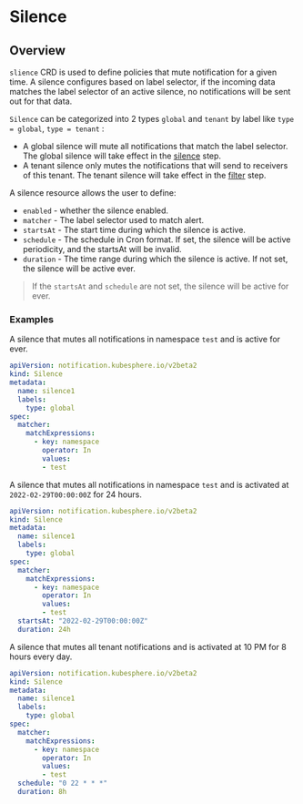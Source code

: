 # Silence

## Overview

`slience` CRD is used to define policies that mute notification for a given time. A silence configures based on label selector,
if the incoming data matches the label selector of an active silence, no notifications will be sent out for that data.

`Silence` can be categorized into 2 types `global` and `tenant` by label like `type = global`, `type = tenant` :
- A global silence will mute all notifications that match the label selector. The global silence will take effect in the [silence](../../README.md#silence) step.
- A tenant silence only mutes the notifications that will send to receivers of this tenant. The tenant silence will take effect in the [filter](../../README.md#filter) step.

A silence resource allows the user to define:

- `enabled` - whether the silence enabled.
- `matcher` - The label selector used to match alert.
- `startsAt` - The start time during which the silence is active.
- `schedule` - The schedule in Cron format. If set, the silence will be active periodicity, and the startsAt will be invalid.
- `duration` - The time range during which the silence is active. If not set, the silence will be active ever.

> If the `startsAt` and `schedule` are not set, the silence will be active for ever.

### Examples

A silence that mutes all notifications in namespace `test` and is active for ever.

```yaml
apiVersion: notification.kubesphere.io/v2beta2
kind: Silence
metadata:
  name: silence1
  labels:
    type: global
spec:
  matcher:
    matchExpressions:
      - key: namespace
        operator: In
        values:
        - test
```

A silence that mutes all notifications in namespace `test` and is activated at `2022-02-29T00:00:00Z` for 24 hours.

```yaml
apiVersion: notification.kubesphere.io/v2beta2
kind: Silence
metadata:
  name: silence1
  labels:
    type: global
spec:
  matcher:
    matchExpressions:
      - key: namespace
        operator: In
        values:
        - test
  startsAt: "2022-02-29T00:00:00Z"
  duration: 24h
```

A silence that mutes all tenant notifications and is activated at 10 PM for 8 hours every day.

```yaml
apiVersion: notification.kubesphere.io/v2beta2
kind: Silence
metadata:
  name: silence1
  labels:
    type: global
spec:
  matcher:
    matchExpressions:
      - key: namespace
        operator: In
        values:
        - test
  schedule: "0 22 * * *"
  duration: 8h
```
